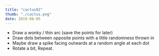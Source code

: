 ```yaml
---
title: "cactus02"
thumb: "./cactus.png"
date: 2019-08-05
---
```


- Draw a wonky / thin arc (save the points for later)
- Draw dots between opposite points with a little randomness thrown in
- Maybe draw a spike facing outwards at a random angle at each dot
- Rotate a bit, Repeat.

